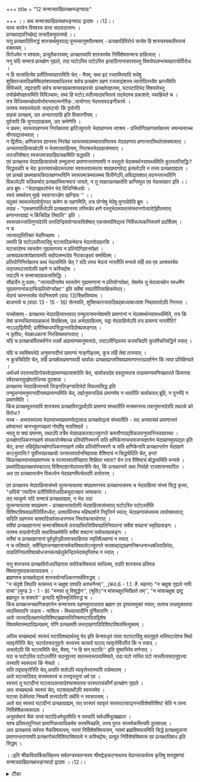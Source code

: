 +++
title = "12 सन्मात्रग्राहिप्रत्यक्षभङ्गवादः"

+++
।। अथ सन्मात्रग्राहिप्रत्यक्षभङ्गवादः द्वादशः ।।12।।  
यस्य सत्त्वेन विश्वस्य सत्ता सदसदात्मनः ।  
 प्रत्यक्षाद्यपरिच्छेद्यं तत्सदैकमुपास्महे ।।  
यत्तु प्रत्यक्षादिविरुद्धं शास्त्रार्थमुपपाद्य पुनस्सानुशयैरुक्तम् - प्रत्यक्षादिविरोधे सत्येव हि शास्त्रस्यबलीयस्त्वं वक्तव्यम् ।  
 विरोधमेव न पश्यामः; प्रत्युतैकरस्यम्; प्रत्यक्षस्यापि शास्त्रस्येव निर्विशेषसन्मात्र ग्राहित्वात् ।  
 ननु यदि सन्मात्रं प्रत्यक्षेण गृह्यते, तदा घटोऽस्ति पटोऽस्ति इत्यादिनानाकारवस्तु विषयोपलम्भव्यवहारयोर्विरोधः ।  
 न हि सत्सदित्येव प्रतीतिव्यवहाराविति चेत् - मैवम्; यथा इदं रजतमित्यादि रूपेषु शुक्तिरजतादिभ्रमेष्विदमंशस्याबाधितस्य सर्वत्र प्रत्यक्षेण ग्रहणं रजताद्यंशस्य त्वारोपितस्यैव भ्रान्त्यैवेति विविच्यते, तद्वदत्रापि सर्वत्र सन्मात्रप्रकाशव्यवहारयोः प्रत्यक्षोपज्ञत्वम्, घटपटादिभेद विषययोस्तु तयोर्भ्रमोपज्ञत्वमिति विविञ्चामः; तथा हि घटोऽ:स्तीत्यादावस्तित्वं तद्भेदश्च प्रकाशते; व्यवह्रियते च ।  
 तत्र विधिव्यवच्छेदयोर्भावाभावात्मनोरैक््यायोगात् भेदस्तावदङ्गीकार्यः ।  
 ततश्च स्वरूपभेदयोः सद्घटयोः किं द्वयोरपि   
ग्राहकं प्रत्यक्षम्, उत अन्यतरग्राहि इति विचारणीयम् ।  
 पूर्वत्रापि किं युगपद्ग्राहकम्, उत क्रमेणेति ।  
 न प्रथमः; स्वरूपग्रहणस्य निरपेक्षतया झटित्युत्पत्तेः भेदग्रहणस्य त्वाश्रय - प्रतियोगिग्रहणसापेक्षस्य जघन्यत्वाच्च यौगपद्यासंभवात् ।  
 न द्वितीयः; क्षणिकस्य ज्ञानस्य निरपेक्षं स्वरूपमवलम्ब्यास्तमितस्य भेदग्रहणाय क्षणान्तरस्थितेरशक्यत्वात् ।  
 अन्यतरग्राहित्वपक्षेऽपि न भेदमात्रग्राहित्वम्, निराश्रयभेदग्रहासंभवात् ।  
 ततःपरिशेषात् स्वरूपमात्रग्राहिप्रत्यक्षमिति सद्ध्यति ।  
 एवं प्रत्यक्षस्य भेदग्राहित्वासंभवे तन्मूलानां प्रमाणान्तराणामपि न वस्तुतो भेदसमर्थनसामर्थ्यमिति कुतस्तत्सिद्धिः? सिद्ध्यन्नपि च भेदः इतरव्यवच्छेदरूपतया स्वयभावात्मतया षष्ठप्रमाणवेद्य इत्यतोऽपि न तस्य प्रत्यक्षग्राह्यता ।  
 एवं प्रत्यक्षे प्रथमाक्षसन्निपातक्षणभाविनि स्वरूपमात्रमवलम्ब्य विलीनेऽपि,अविद्यावशात् तदनन्तरभाविनि विकल्पेऽपि सन्निकर्षात् प्रत्यक्षाभिमानमात्रं जायते, न तु साक्षात्प्रत्यक्षतेति भ्रान्तिमूल एव भेदव्यवहार इति ।।  
अत्र ब्रूमः - "भेदापह्नवलोभेन भेदं विधिनिषेधयोः ।  
 स्वयं समर्थयन् मूर्खः स्ववाग्वज्ज्रेण खण्डितः '' ।।  
यदुक्तं स्वरूपभेदयोर्युगपत् क्रमेण वा ग्रहणमिति, तत्र योग्येषु भेदेषु युगपदेवेति ब्रूमः ।  
 तदाह - "एकक्षणवर्तित्वेऽपि प्रत्यक्षज्ञानस्य तस्मिन्नेव क्षणे वस्तुभेदरूपतत्संस्थानगोत्वादेर्गृहीतत्वात् क्षणान्तरग्राह्यं न किंचिदिह तिष्ठति'' इति ।  
 स्वरूपवज्जातिगुणादेरपि तत्तदिन्द्रिययोग्यत्वाविशेषात् एकसामग्रीवेद्यत्वं निर्विकल्पकनिरूपणे प्रदर्शितम् ।  
 न च   
जात्याद्यतिरिक्तं भेदमिच्छामः ।  
 त्वमपि हि घटोऽस्तीत्यादिषु घटत्वादिकमेवात्र भेदतयोदाहरसि ।  
घटत्वादेश्च स्वरूपेण गृह्यमाणस्य न प्रतियोगिज्ञानापेक्षा ।  
 आश्रयप्रकाशापेक्षायामपि सहोपलम्भादेव नैराकाङ्क्ष्यं समर्थितम् ।  
 प्रतियोगिनिरपेक्षस्य कथं भेदत्वमिति चेत् ? यदि तस्य भेदत्वं नास्तीति मन्यसे तर्हि तत एव आश्रयस्येव तद्गतघटत्वादेरपि ग्रहणे न कश्चिद्दोषः ।  
 तदाऽपि न सन्मात्रग्राहकत्वसिद्धिः ।  
 सौहार्देन तु वदमः; "जात्यादीनामेव स्वरूपेण गृह्यमाणानां न प्रतियोग्यपेक्षा, तेषामेव तु भेदत्वाख्येन स्वधर्मेण गृह्यमाणानांकदाचित्प्रतियोग्यपेक्षा'' इति सर्वेषां स्वप्रतीतिसाक्षिकमेतत्।  
 भेदत्वं चानन्तरमेव भेदनिरूपणे (वादः 13)शिक्षयिष्यामः ।  
 बाधाभावे च (वादाः 13 - 15 - 16) सेत्स्यति, शुक्तिकारजतादिबद्बाध्याबाध्यांश निष्ठावार्ताऽपि निरस्ता ।  
  
यच्चोक्तम् - प्रत्यक्षस्य भेदग्राहित्वाभावात् तन्मूलानामन्येषामपि प्रमाणानां न भेदसमर्थनसामर्थ्यमिति, तत्र किं तेषां कस्यचिदप्यग्राहकत्वं विवक्षितम्, उत अभेदग्राहित्वम्, यद्वा भेदग्राहित्वेऽपि तत्र प्रामाण्यं नास्तीति? नाऽऽद्यद्वितीयौ; प्रतीतिबाधापसिद्धान्तादिदोषप्रसङ्गात् ।  
 न तृतीयः; भेदबाधकानां निरसिष्यमाणत्वात् ।  
 यदि च प्रत्यक्षचर्वितचर्वणेन तदर्थे अप्रामाण्यमनुमानादेः, तदाऽतीन्द्रियस्य कस्यचिदपि कुतश्चित्सिद्धिर्न स्यात् ।  
  
यदि च स्वविषयभेदे अनुमानादीनां प्रामाण्यं नाङ्गीकृतम्, कुत्र तर्हि तेषां तत्स्यात् ।  
 न कुत्रचिदिति चेत्, तर्हि प्रत्यक्षैकप्रमाणवादी चार्वाकः प्रत्यक्षाप्राप्तविषयप्रामाणान्तरप्रदर्शनेन किं त्वया प्रतिक्षिप्यते ।  
 धर्माधर्म परतत्त्वादिगोचरवेदप्रामाण्यप्रत्याशयेति चेत्, चार्वाकवदेव वस्तुतस्तत्र तत्प्रामाण्यमनिच्छतस्ते किमनया स्वैराचारसुखोपरोधिन्या दुराशया ।  
 प्रत्यक्षस्य भेदग्राहित्वाभावे लिङ्गलिङ्ग्यादिभेदो विकल्पसिद्ध इति   
तन्मूलानामनुमानादीनामप्रामाण्यमिति चेत्, तर्ह्यनुमानादिकं प्रमाणमेव न भवतीति चार्वाकवत् ब्रूहि, न पुनर्भेदे न प्रमाणमिति ।  
 किंच प्रत्यक्षमूलस्यापि शास्त्रस्य प्रत्यक्षविरुद्धार्थेऽपि प्रामाण्यं संभवतीति मन्यमानस्य तवानुमानादेरपि तथात्वे को विरोधः?  
यच्च - अभावरूपस्य भेदस्याभावप्रमाणवेद्यत्वान्न प्रत्यक्षवेद्यत्वं संभवतीति - तत् अभावाख्यं प्रमाणान्तरं प्रमेयान्तरं चानभ्युपगच्छतां गोष्ठीषु नावतिष्ठते ।  
 भवतु वा षष्ठं प्रमाणम्, तथाऽपि तत्रैव भेदग्राहकतयाऽभ्युपगते क्रमयौगपद्यविकल्पानुपपत्तिस्तदवस्था ।  
 प्रत्यक्षेणाधिकरणग्रहणे संस्कारोन्मेषाच्च प्रतियोगिस्मरणे सति क्षणिकेनाप्यभावजन्यज्ञानेन भेदग्रहणमुपपद्यत इति चेत्, हन्त! तहिर्पूर्वप्रत्यक्षेणाधिकरणग्रहणे तथैव प्रतियोगिस्मरणे च सति क्षणिकेनापि प्रत्यक्षान्तरेण भेदग्रहणे काऽनुपपत्तिः? पूर्वोत्तरप्रत्यक्षयोः परस्परवार्तानभिज्ञतया वैशिष्ट्यं न सिद्ध्येदिति चेत्, हन्त! किंप्रत्यक्षस्याभावप्रमाणस्य च परस्परवार्ताभिज्ञता शिक्षिता भवता? येन तत्र वैशिष्ट्यं बोद्धव्यमिति मन्यसे ।  
प्रथमोदितप्रत्यक्षसंस्कारात् विशिष्टज्ञानोदयस्तत्रेति चेत्, किं प्रत्यक्षान्तरे तथा निर्वाहो राजशासनवारितः ।  
अत एव प्रत्यक्षाभासेन विकल्पेन भेदग्रहणमित्येतदपि दत्तोतरम् ।  
  
एवं प्रत्यक्षस्य भेदग्राहित्वासंभवे तुल्यन्यायतया षष्ठप्रमाणस्य प्रत्यक्षाभासस्य च भेदग्राहित्वा संभवं सिद्धं कृत्वा, "अपिचे''त्यादिना प्रतीतिविरोधादिकमुदाजहार भाष्यकारः ।  
 तत् व्याकुर्मः यदि सन्मात्रं प्रत्यक्षग्राह्यम्, न भेदः तदा   
तुल्यन्यायतया षष्ठप्रमाण - प्रत्यक्षाभासादेरपि भेदग्राहित्वासंभवात् घटोऽस्ति पटोऽस्तीति विशिष्टविषयाप्रतीतिर्विरुध्येत; अश्वार्थिनश्च महिषदर्शने निवृत्तिर्न स्यात्; भेदग्रहणासंभवस्य त्वयोक्तत्वात्; सदिति ग्रहणस्य चाश्वादिसर्वसाधारणस्य निवर्तकत्वायोगात् ।  
 सर्वेषां प्रत्यक्षज्ञानानां सन्मात्रविषयत्वे तत्तत्प्रतिपत्तिविषयप्रतिनियतानां सर्वेषां शब्दानां स्मृतिप्रसङ्गः ।  
 ततश्च तत्प्रयोगोऽपि यथाविवक्षमेवेति सर्वेषां शब्दानां पर्यायत्वप्रसङ्गः ।  
 सर्वेषां च प्रत्यक्षज्ञानानां पूर्वपूर्वगृहीतमात्रग्राहितया स्मृतिवैलक्षण्यं न स्यात् ।  
 न च तदिष्यते; सर्वेन्द्रियजन्यज्ञानानामेकविषयत्वेऽभ्युपगते रूपशब्दाद्यग्रहणनिबन्धनान्धबधिरादिभेदः, तत्प्रतिनियतविषयबोधजनकत्वहेतुकेन्द्रियभेदक्लृप्तिश्च न स्यात् ।  
  
यत्तु शास्त्रस्य प्रत्यक्षविरोधपरिहाराय तयोरेकविषयत्वं साधितम्, तदपि शास्त्रस्य प्रतिपन्न विषयानुवादकत्वापादकम् ।  
 ब्रह्मणश्च प्रत्यक्षवेद्यत्वं शास्त्रयोन्यधिकरणार्थविरुद्धम् ।  
 "न संदृशे तिष्ठति रूपमस्य न चक्षुषा पश्यति कश्चनैनम्'', ,(कठ.6 - 1.1. तै. महाना) "न चक्षुषा गृह्यते नापि वाचा''(मुण्ड 3 - 1 - 8) "मनसा तु विशुद्धेन'', (श्रुतिः)"न मांसचक्षुरभिवीक्षते तम्'', "न मांसचक्षुषा द्रष्टुं ब्रह्मभूतः स शक्यते'' इत्यादि श्रुतिस्मृतिविरुद्धं च ।  
 किंच प्रत्यक्षजन्यक्षणिकज्ञानेन सन्मात्रस्य ग्रहणमुपपादयता ब्रह्मण एव दृश्यत्वमुक्तं स्यात्; ततश्च तत्प्रयुक्ततया त्वदभिमतानि जडत्व - नाशित्व - मिथ्यात्वादीनि दुर्निवाराणि ।  
 अतो जात्यादिलक्षणभेदविशिष्टब्रह्मव्यतिरिक्तघटादिसद्विशेष   
विषयमेवास्मदादिप्रत्यक्षम्, योगि प्रत्यक्षमपि तत्तद्ग्रहणादिविशिष्टविषयमित्युक्तम् ।  
  
अपिच सच्छब्दार्थः स्वरूपं घटादिशब्दार्थस्तु भेद इति केनावधृतं त्वया घटपटादिषु सदनुवृते सतिघटादेश्च मिथो व्यावृत्तेरिति चेत्; घटादेस्सदनुवृत्तेः सत्त्वस्य चासतो घटात् व्यावृत्तेर्विपरीतं किं न स्यात् ।  
असतोऽपि किं घटत्वमिति चेत्, मैवम्; "न हि सन् घटादिः'' इति युष्माभिरेव वर्णनात् ।  
 यदा च घटोऽस्ति पटोऽस्तीति सदनुवृत्त्या सतस्स्वरूपत्वमिष्यते, तदा घटो नास्ति पटो नास्तीत्यसदनुवृत्त्या तस्यापि स्वरूपत्वं किं नेष्यते ।  
 सति तद्व्यावृत्तेरिति चेत्,असति सतोऽपि व्यावृत्तेस्तस्यापि तन्नेष्यताम् ।  
 अतो घटत्वादिवत् सत्त्वमसत्त्वं च तत्तद्वस्तूनां धर्म एव ।  
 स्वरूपं तु घटादीनां घटत्वादसत्त्वादेश्चाश्रयतया परस्परासंकीर्णं प्रत्यक्षेण गृह्यते ।  
 अतः सच्छब्दार्थः स्वरूपं चेत्, घटशब्दार्थोऽपि स्वरूपमेव ।  
 घटत्वा देर्धर्मतया निष्कर्षे सत्त्वादेरपि तथेति न स्वरूपत्वम् ।  
 अतो यत् स्वरूपं घटादीनां प्रत्यक्षग्राह्यम्, तत् परस्परं व्यावृत्तं सत्ताघटत्वाद्यनन्तविशेषविशिष्टं चेति न तस्य निर्विशेषैकस्वरूपता ।  
 अनुवर्तमानं चैकं सत्त्वं घटादिधर्मभूतमिति न तस्यापि सर्वधर्मिभूतब्रह्मता ।  
 यश्च प्रतिवस्तुनियतं प्रामाणिकत्वादिकमेव सत्त्वमिच्छति, तस्य पुरतः सत्त्वमेकमित्यपि दुस्साधम् ।  
 अतः प्रत्यक्षस्य सर्वस्य नैकविषयत्वम्; नतरां निर्विशेषविषयत्वम्, नतमां ब्रह्मविषयत्वमिति सिद्धे प्रत्यक्षमूलानां प्रमाणान्तराणामपि प्रत्यक्षगोचरविशिष्टविषयत्वे न कश्चिद्दोषः; प्रत्युत निर्विशेषविषयत्व एव प्रत्यक्षादिबाध इति सिद्धम् ।  
  
।।इति श्रीकवितार्किकसिंहस्य सर्वतन्त्रस्वतन्त्रस्य श्रीमद्वेङ्कटनाथस्य वेदान्ताचार्यस्य कृतिषु शतदूषण्यां सन्मात्रग्राहिप्रत्यक्षभङ्गवादो द्वादशः ।।12।।

<details><summary>टीका</summary>

पूर्ववादे निर्विशेषविषयं निर्विकल्पकं न संभवतीत्युक्तमयुक्तं । प्रत्यक्षस्य सन्मात्रग्राहितया तस्यैव तथात्वादित्याक्षेपसंगतिमभिप्रेत्य वादार्थं संगृह्णातियस्येति। सदसदात्मकस्य चेतनाचेतनात्मकस्य विश्वस्य सत्ता यस्य ब्रह्मणः सत्वेन भवति सत्तैव विश्वसत्तेति भावः । तत्र हेतुःप्रत्यक्षाद्यपरिच्छेद्यमिति।ब्रह्मणः प्रत्यक्षानुमानाद्यगोचरस्य सत्ता कथं प्रत्यक्षभूतविश्वसत्ता स्यात् । न कथंचिदिति अनेन वादार्थः सुगृहीतः
सानुशयैरिति। शास्त्रं शब्दविज्ञानादसन्निकृष्टे विज्ञानं
""असन्निकृष्टवाचा च द्वयमत्र जिहासितं । ताद्रूप्येण परिच्छित्तिस्तद्विपर्ययतोपि वा ।।''
(कुमारिल श्रलोकवार्तिकं)
इति न्यायेन प्रत्यक्षबाधितेर्थे शास्त्रस्य अप्रवृत्तिं मन्वानैरित्यर्थः । उपलंभासिद्धिशंकापरिहाराय व्यवहारग्रहणंशुक्तिरजतादि भ्रमेष्विति। भ्रमत्वेन व्यवहारविषयेष्वित्यर्थः ।विविंचाम इति। तदियं धातुस्तदादिर्नतैजोहेत्वादिकः ।घटोस्तीत्यादिष्विति। अस्तित्वं सत्ता तदवच्छेदो घटत्वादि विधिर्भावात्मा व्यवच्छेदस्त्वभावात्मा ।अन्यतरेति। अन्यतरमात्रग्राहीत्यर्थः ।पूर्वत्रापीति। द्वयोरपि ग्राहकमित्यस्मिन् पक्षेपीत्यर्थः। स्वरूपग्रहणस्य - सत्स्वरूपग्रहणस्य भेदग्रहणस्य - घटत्वादिभेदग्रहण्स्यक्षणिकस्येति।अक्षणिकत्वेपि विषयसंबंधस्यागन्तुकत्वायोगाच्चेति भावः । प्रथमविकल्पे द्वितीयकोटिं दूषयतिअन्यतरेति।ननु प्रत्यक्षस्य सन्मात्रविषयत्वेऽप्यनुमानादिना शास्त्रस्य विरोधस्यादित्यत्राहएवमिति। तन्मूलानां - तदनन्तरभाविनामित्यर्थः । पक्षव्याप्त्यादिग्रहणाभावे अनुमान स्याप्यप्रवृत्तेः तद्ग्रहस्य च प्रत्यक्षमूलत्वे वाच्ये तस्य सन्मात्र विषयत्वसमर्थनेन प्रत्यक्षस्य तद्विषयत्वाभावे सिद्धे प्रत्यक्ष स्थलीयव्यवहारायक्लप्तभ्रममूलत्वमेव वाच्यमिति न तेषां भेदसमर्थनसामर्थ्यं ।भेदे प्रामाण्यमिति। तद्विरोधो मोक्ष इत्यर्थः ।भेदस्य प्रत्यक्षत्वाभावे हेत्वन्तरमाहसिद्ध्यन्नपीति। षष्ठप्रमाणम् - अभावाख्यं प्रमाणं तेन चान्यत्वमभावस्य भट्टा वदन्ति । मायिनोऽपि व्यवहारः भाट्टनय इत्यभ्युगन्तारः तथैवांगीकृतवन्त इति भावः । षष्ठ प्रमाणंवेद्यत्वे हेतुरभावात्मतयेति । तत्र हेतुः । इतरव्यवच्छेदरूपतयेति । ननु सन्निकर्षजन्यत्वाद्भेद ज्ञानमपि प्रत्यक्षमेवेत्यत्राहएवमिति।सन्निकृष्टे सत्यारोपितत्वात्प्रत्यक्षत्व भ्रम इत्यर्थः ।सन्निकर्षात्।अधिष्ठानसन्निकर्षानन्तरभावित्वाद्भ्रान्तिमूल एवेति सर्वस्यापि प्रमाणसामग्रीविरहाद्भ्रान्तित्वमिति तात्पर्यं ।भेदेति।भेदस्य प्रत्यक्षविषयत्वाभावसमर्थनाय विधिनिषेधयोर्भेदं साधयन् स्ववाग्व्याहत इत्यर्थः ।
तदाहेति। भाष्यकार इति शेषः । वस्तुनः भेदश्चतद्रूपे तच्च संस्थानगोत्वं च ततः आदिशब्देन बहुव्रीहिः। ननु स्वरूपग्रहणदशायामेव कथं गोत्वादिग्रहः तस्य स्वरूपाद्भिन्नत्वादित्याशंक्य एककालीनसामग्रीकत्वाद्युगपगृह्यत इत्याहस्वरूपवदिति। नन्वेवमपि जातिग्रहणे किमायातमित्यत्राहन च जातीति।नहि त्वदनिच्छामात्रेण तत्सिद्धिरित्यत्राहत्वमपीति ।ततोतिरिक्तकल्पने प्रमाणाभावादिति भावः । ननु प्रतियोगिज्ञानसापेक्षोपलंभस्य कथं सहोपलंभ इत्यत्राहघटत्वादिरिति। ननु स्वरूपतो ग्रहणेप्याश्रयप्रकाशापेक्षास्त्येवेत्यत्राहआश्रयेति। स्वरूपे (स्वकाले) तदपेक्षायाः आवश्यकत्वान्न हेतुत्वेनापि तदपेक्षागौरवादिति समर्थितप्रायं । निर्विशेषनिर्विकल्पक निराकरणवाद इत्यर्थः ।प्रतियोगीति।ज्ञाननिरपेक्षवेद्यस्येत्यर्थः । कथंशब्दः क्षेपार्थः । यद्वा प्रश्नार्थ इत्यभिप्रेत्य आद्ये आहयदिति। तत एव भेदत्वाभावादेव प्रतियोगिसापेक्षत्वशंकाया अप्यभावादित्यर्थः । फलितमाहतदापीति। भेदत्वपक्ष इव भेदत्वाभावपक्षेपीत्यर्थः 
। प्रश्नार्थकत्वे आहसौहार्देनत्विति । सर्वेषामिति। अतिरिक्ताभाववादिभिरपि भेदत्वेन ज्ञाने प्रतियोगिज्ञानापेक्षा नतु प्रमेयत्वाद्याकारान्तरेण गोत्वादिभेदत्वेन ज्ञानेपि तदपेक्षा नाकारान्तरेणेति भावः।उपसंहरति । बाधाभावे चेति ।ग्रहणानुपपत्तिर्हि बाधिका उक्तप्रकारेण बाधाभावे संभविष्यति बाध्याबाध्यांश विवेचकमसंगतमितिभावः ।
अभेदमात्रग्राह्नित्वमित्यर्थः ।अपसिद्धान्तादित्यादि उताभदेतिशब्देन व्यवहारानुपपत्तिर्गृह्यते अनुमानादीनां । तत्र प्रामाण्याभावः किं भेदस्य बाधितत्वात् उत प्रत्यक्षविषयसन्मात्र एव तत्वावेदकतया स्वविषये । भेदे तत्वावेदकत्वाभावात् । यद्वा सन्मात्रविषयप्रत्यक्षसहचरितभ्रान्तिमूलत्वादिति विकल्पाभिप्रायेणाद्ये दोषमाहभेदबाधकानामिति। उपरितनवाद इति शेषः ।
द्वितीयं शंकतेयदि चेति। किंच स्वातंत्र्येण तत्वावेदकत्वं प्रामाण्यं तच्चावधारणविषयभेद एव वाच्यं । सन्मात्रे प्रत्यक्षचर्विते स्वातंत्र्याभावाद्भेदेपि तत्वावेदकत्वाभावं वदता त्वयोक्तरूपं प्रामाण्यं नांगीकृतमिति कुत्रापि तेषां प्रामाण्यं न स्यादित्याहयदि स्वविषय इति । तर्हीति। अप्रत्यक्षविषये प्रामाण्याभावादित्यर्थः । ननु तत्वावेदकत्वरूप प्रामाण्यसिद्धयर्थं न प्रतिक्षिप्यते किन्तु धर्माधर्मादौ शुक्तिरजतादिभ्रमव्यावृत्तविद्यमानार्थ विषयत्वरूपप्रामाण्यसिध्यर्थमेवेत्याशंकतेधर्मे चेति।चार्वाकवदितियद्यपि व्यावहारिकं प्रामाण्य माविशेष्यते तथापि न तदंगीकारेण प्रयोजनमस्ति । वस्तुतः प्रामाण्यस्वाभावादित्यर्थः । तृतीयं शंकतेप्रत्यक्षस्येति। भेदग्राहित्वाभावे सिद्धेत्यर्थः ।न पुनरिति।विषयविशेषे प्रामाण्यनिरसनं व्यर्थं । प्रामाण्यस्यैवा भावात् । चार्वाकनिरसनं व्यर्थमिति भावः । प्रत्यक्षस्य भेदावगहित्वाभावात् न तन्मूलानां तत्र प्रामाण्यमित्यत्र दोषान्तरमाहकिंचेति। प्रत्यक्षविरुद्धं - प्रत्यक्षाविषयत्वं । यथा प्रत्यक्षस्य सन्मात्र विषयत्वेप्यन्वयव्यतिरेकाभ्यां तन्मूलस्य शास्त्र्स्य प्रपंच मिथ्यात्वेपि प्रामाण्यमिष्यते तथानुमानादेरपि भेदे प्रामाण्यमिष्यतां इत्यर्थः ।
क्रमयौगपद्येति। प्रतियोग्यधिकरणग्रहणे न विना अभावग्रहणासंभवादिति भावः । प्रत्यक्षेणाधिकरणग्रहणे - प्रत्यक्षरूपेऽधिकरणज्ञाने इत्यर्थः ।परस्परवार्तानभिज्ञे इति।परस्परवाक्यानभिज्ञत्वं - परस्परविषयाविषयकत्वं । अधिकरणग्राहिप्रत्यक्षस्य उत्तरप्रत्यक्षविषय भेदविषयत्वाभावाभेदग्राहिप्रत्यक्षस्याधिकरण विषयत्वाभावाद्भेदाधिकरणयोर्वैशिष्टयं न केनापि प्रमाणेन सिद्धयेदित्यर्थः । समो दोष इति परिहरतिहन्त किमिति । प्रथमोदितेति। प्रथमोत्पन्नप्रत्यक्षसहकाराद्वा विशिष्ट ज्ञानं जायमानं युगपदेवाभावप्रमाणेन भेदाधिकरणविषयकं जायत इत्यर्थः । समस्समाधिरित्याहकिं प्रत्यक्षान्तर इति । दत्तोत्तरमितिक्रमयौगपद्यविकल्पानुपपत्तेरेवेत्यर्थः ।
ननु भाष्ये सन्मात्रग्राहित्वे घटोस्ति पटोस्तीति विशिष्टविषया प्रतिपत्तिर्विरुध्येत इत्याद्युक्तमयुक्तं स्यात् ।विशिष्टविषयविकल्पांगीकारेण प्रतीतिविरोधाद्यभावादिति शंकायां भाष्यं व्याकुर्वन् दूषणान्तराण्याहएवं प्रत्यक्षस्येत्यादि । अश्वार्थिनश्चेति। उक्तन्यायेन विशिष्ट प्रतीतेरसंभवादिति भावः ।सर्वेषामिति। त्वदुक्तन्यायेन विशिष्टप्रतीतेरसंभवात् । वस्तुतस्तदर्थानियतानामपि शब्दानां सन्मात्र एव व्युत्पत्ते र्ग्राह्यतया सर्वेषां शब्दानां सर्वत्र स्मरणं स्यात् । तथा च तत्प्रयोगोऽपि प्रतिनियतो न स्यात् । किं तुयथाविवक्षितंयथेच्छमेवस्यादित्यर्थः ।सर्वेषां चेति। अनुमित्याद्यन्यत्वे सति गृहीतमात्रग्राहित्वं स्मृतित्वप्रयोजकं । नच सिद्धान्ते धारावाहिकेऽतिप्रसंगः । तत्तत्काल विषयत्वेन गृहीतमात्रग्राहित्वाभावात् इति भावः । ननु चक्षुराद्यभावनिबन्धन मन्धत्वाद्यास्त्वित्यत्राहतत्तत्प्रतिनियतेति। चक्षुरादीनामप्यभाव प्रसंगादिति भावः ।
प्रत्यक्षस्य सन्मात्रग्राहित्वे दूषणमभिधाय तत्फले शास्त्रप्रत्यक्षैकरस्ये दूषणमाहयत्विति।शास्त्रयोन्यधिकरणार्थविरुद्धमिति। त्वयापिशास्त्र्यैकवेद्यत्वस्य योजनाभेदेनाभिधानादिति भावः ।श्रुतिस्मृतिविरोधमप्याह"न संदृश (तै - महाना)इत्यादिना ।ब्रह्मणः रूपं स्वरूपं दृशे दृगर्थं न सन्तिष्ठति दृशा न गृह्यत इत्यर्थः ।दुर्निवारा। अन्यथा दृश्यत्वानुमानस्य व्यभिचारप्रसंगादिति भावः ।
ननु योगि प्रत्यक्षं सन्मात्रब्रह्मविषयमस्त्वित्यत्राहयोगिप्रत्यक्षमपीति। प्रह्लादवामदेवादि समाधिष्वित्यादिनेति भावः ।
स्वरूपं - अधिकरणस्वरूपमित्यर्थः ।केनावधृतमिति। सच्छब्दार्थे भेदः ।घट शब्दार्थस्वरूपमिति वा । किं नस्यादिति भावः । अनुवृत्तिव्यावृत्तिभ्यां च वैशम्यं शंक्य समत्वमाहसदनुवृत्तेरित्यादिना। सत्वस्य व्यावृत्तिर्नास्तीत्याशंकतेअसतोऽपीति। खंडनोक्त्या परिहरतिमैवमिति।ह्यसन्निवृत्तमिति। किं च यदि सत्वं रूपं तर्हि असत्वमेव स्वरूपं किं न स्यादिति प्रतिबंद्यंतरमाहयथेति। तर्हि किं तत्वमित्याकांक्षायामाहअतो घटत्वादिरिति। परस्परव्यावृत्तमिति वस्तुत इति शेषः। ततः किमित्यतआह ।न तस्येति। नानाभूतवस्त्वान्मत्वासंभवादित्यर्थः । अस्त्वेवं तथापि सत्वमेव ब्रह्म भवत्वित्यत्राह।न तस्यापीति। तस्य धर्मत्वायोगादिति भावः । एकत्वाभावाच्च सत्वस्य नब्रह्मतेत्याह ।यश्चेति। उपसंहरति ।अत इति। अस्तु प्रत्यक्षस्यापि विशेषविषयत्वं । निर्विशेषविषयत्वमप्यस्त्वित्यत्राहप्रत्युतेति। विशिष्टविषयत्वस्येवानुभवादिति भावः ।
वत्सकुलजलधिकौस्तुभनृसिंहगुरुसुतेन सिंहदेवेन कृतायां शतदूषणीटीकायां द्वादशो वादसमाप्तः ।।
</details>

